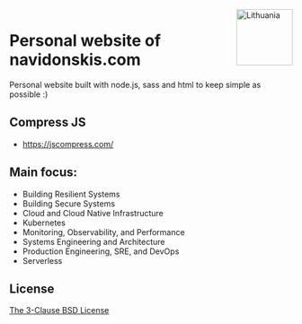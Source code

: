<img src="https://upload.wikimedia.org/wikipedia/commons/1/11/Flag_of_Lithuania.svg" width="100px" align="right" alt="Lithuania">

# Personal website of navidonskis.com

Personal website built with node.js, sass and html to keep simple as possible :)

## Compress JS

 - https://jscompress.com/

## Main focus:

 - Building Resilient Systems
 - Building Secure Systems
 - Cloud and Cloud Native Infrastructure
 - Kubernetes
 - Monitoring, Observability, and Performance
 - Systems Engineering and Architecture
 - Production Engineering, SRE, and DevOps
 - Serverless

## License

[The 3-Clause BSD License](./LICENSE)
